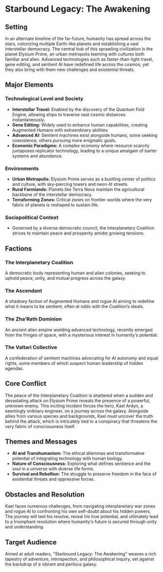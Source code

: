 # Starbound Legacy: The Awakening

## Setting

In an alternate timeline of the far-future, humanity has spread across the stars, colonizing multiple Earth-like planets and establishing a vast interstellar democracy. The central hub of this sprawling civilization is the planet Elysium Prime, an urban metropolis teeming with cultures both familiar and alien. Advanced technologies such as faster-than-light travel, gene editing, and sentient AI have redefined life across the cosmos, yet they also bring with them new challenges and existential threats.

## Major Elements

### **Technological Level and Society**

- **Interstellar Travel:** Enabled by the discovery of the Quantum Fold Engine, allowing ships to traverse vast cosmic distances instantaneously.
- **Gene Editing:** Widely used to enhance human capabilities, creating Augmented Humans with extraordinary abilities.
- **Advanced AI:** Sentient machines exist alongside humans, some seeking coexistence, others pursuing more enigmatic goals.
- **Economic Paradigms:** A complex economy where resource scarcity juxtaposes replicator technology, leading to a unique amalgam of barter systems and abundance.

### **Environments**

- **Urban Metropolis:** Elysium Prime serves as a bustling center of politics and culture, with sky-piercing towers and neon-lit streets.
- **Rural Farmlands:** Planets like Terra Nova maintain the agricultural backbone of the interstellar democracy.
- **Terraforming Zones:** Critical zones on frontier worlds where the very fabric of planets is reshaped to sustain life.

### **Sociopolitical Context**

- Governed by a diverse democratic council, the Interplanetary Coalition strives to maintain peace and prosperity amidst growing tensions.

## Factions

### **The Interplanetary Coalition**

A democratic body representing human and alien colonies, seeking to uphold peace, unity, and mutual progress across the galaxy.

### **The Ascendant**

A shadowy faction of Augmented Humans and rogue AI aiming to redefine what it means to be sentient, often at odds with the Coalition’s ideals.

### **The Zha’Rath Dominion**

An ancient alien empire wielding advanced technology, recently emerged from the fringes of space, with a mysterious interest in humanity's potential.

### **The Valtari Collective**

A confederation of sentient machines advocating for AI autonomy and equal rights, some members of which suspect human leadership of hidden agendas.

## Core Conflict

The peace of the Interplanetary Coalition is shattered when a sudden and devastating attack on Elysium Prime reveals the presence of a powerful, unknown enemy. This inciting incident forces the hero, Kael Ardyn, a seemingly ordinary engineer, on a journey across the galaxy. Alongside allies from various species and backgrounds, Kael must uncover the truth behind the attack, which is intricately tied to a conspiracy that threatens the very fabric of consciousness itself.

## Themes and Messages

- **AI and Transhumanism:** The ethical dilemmas and transformative potential of integrating technology with human biology.
- **Nature of Consciousness:** Exploring what defines sentience and the soul in a universe with diverse life forms.
- **Survival and Rebellion:** The struggle to preserve freedom in the face of existential threats and oppressive forces.

## Obstacles and Resolution

Kael faces numerous challenges, from navigating interplanetary war zones and rogue AI to confronting his own self-doubt about his hidden powers. The journey will test his resolve, reveal his true potential, and ultimately lead to a triumphant resolution where humanity's future is secured through unity and understanding.

## Target Audience

Aimed at adult readers, "Starbound Legacy: The Awakening" weaves a rich tapestry of adventure, introspection, and philosophical inquiry, set against the backdrop of a vibrant and perilous galaxy.